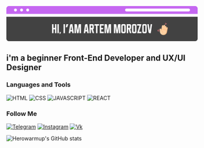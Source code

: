 [![Header](https://github.com/herowarmup/herowarmup/blob/main/assets/header.png)](https://github.com/herowarmup)

## i'm a beginner Front-End Developer and UX/UI Designer

### Languages and Tools

![HTML](https://img.shields.io/badge/-HTML-E96228?style=for-the-badge)
![CSS](https://img.shields.io/badge/-CSS-0091D5?style=for-the-badge)
![JAVASCRIPT](https://img.shields.io/badge/-JavaScript-EFD81D?style=for-the-badge)
![REACT](https://img.shields.io/badge/-REACT-212121?style=for-the-badge)

### Follow Me

[![Telegram](https://img.shields.io/badge/-TELEGRAM-424242?style=for-the-badge&logo=telegram)](https://t.me/herowamup)
[![Instagram](https://img.shields.io/badge/-Instagram-424242?style=for-the-badge&logo=Instagram)](https://instagram.com/herowarmup/)
[![Vk](https://img.shields.io/badge/-vk-424242?style=for-the-badge&logo=vk)](https://vk.com/herowarmup/)

![Herowarmup's GitHub stats](https://github-readme-stats.vercel.app/api?username=herowarmup&show_icons=true&&theme=buefy)
